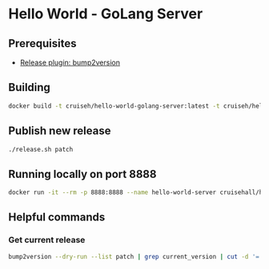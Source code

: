# Hello World - GoLang Server

## Prerequisites

- [Release plugin: bump2version](https://github.com/c4urself/bump2version)

## Building

```sh
docker build -t cruiseh/hello-world-golang-server:latest -t cruiseh/hello-world-golang-server:$(git log -1 --format=%h) -t cruiseh/hello-world-golang-server:$(bump2version --dry-run --list patch | grep current_version | cut -d '=' -f2) .
```

## Publish new release

```sh
./release.sh patch
```
## Running locally on port 8888

```sh
docker run -it --rm -p 8888:8888 --name hello-world-server cruisehall/hello-world-golang-server
```

## Helpful commands

### Get current release

```sh
bump2version --dry-run --list patch | grep current_version | cut -d '=' -f2
```